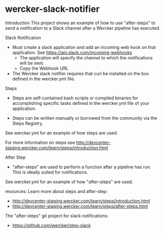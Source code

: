 # wercker-slack-notifier

Introduction
This project shows an example of how to use "after-steps" to send a notification to a Slack channel after a Wercker pipeline has executed.

Slack Notification
- Must create a slack application and add an incoming web hook on that application.
See https://api.slack.com/incoming-webhooks
  - The application will specify the channel to which the notifications will be sent.
  - Copy the Webhook URL
- The Wercker slack notifier requires that curl be installed on the box defined in the wercker.yml file.
  
Steps
- Steps are self-contained bash scripts or compiled binaries for accomplishing 
specific tasks defined in the wercker.yml file of your application. 

- Steps can be written manually or borrowed from the community via the Steps Registry.

See wercker.yml for an example of how steps are used.

For more information on steps see http://devcenter-staging.wercker.com/learn/steps/introduction.html

After Step
- "after-steps" are used to perform a function after a pipeline has run.  This is ideally suited for notifications.

See wercker.yml for an example of how "after-steps" are used.


resources:
Learn more about steps and after-step: 
- http://devcenter-staging.wercker.com/learn/steps/introduction.html
- http://devcenter-staging.wercker.com/learn/steps/after-steps.html

The "after-steps" git project for slack notifications:
- https://github.com/wercker/step-slack